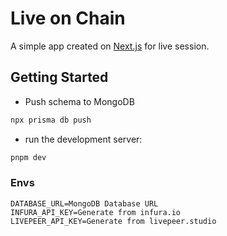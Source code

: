 # Live on Chain

A simple app created on [Next.js](https://nextjs.org/) for live session.

## Getting Started

- Push schema to MongoDB

```bash
npx prisma db push
```

- run the development server:

```bash
pnpm dev
```

### Envs

```
DATABASE_URL=MongoDB Database URL
INFURA_API_KEY=Generate from infura.io
LIVEPEER_API_KEY=Generate from livepeer.studio
```
